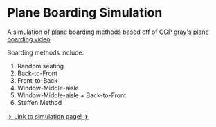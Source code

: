 # Plane Boarding Simulation
A simulation of plane boarding methods based off of [CGP gray's plane boarding video](https://www.youtube.com/watch?v=oAHbLRjF0vo).

Boarding methods include:
1. Random seating
2. Back-to-Front
3. Front-to-Back
4. Window-Middle-aisle
5. Window-Middle-aisle + Back-to-Front
6. Steffen Method

[✈️ Link to simulation page! ✈️](https://clikuki.github.io/planeBoardingSimulation/)
